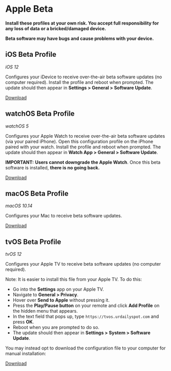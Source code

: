 # Apple Beta
**Install these profiles at your own risk. You accept full responsibility for any loss of data or a bricked/damaged device.**

**Beta software may have bugs and cause problems with your device.**

## iOS Beta Profile
*iOS 12*

Configures your iDevice to receive over-the-air beta software updates (no computer required).  Install the profile and reboot when prompted.  The update should then appear in **Settings > General > Software Update**.

[Download](https://github.com/MrJeffFeng/apple-beta/raw/master/iOS_12_Beta_Profile.mobileconfig)

## watchOS Beta Profile
*watchOS 5*

Configures your Apple Watch to receive over-the-air beta software updates (via your paired iPhone).  Open this configuration profile on the iPhone paired with your watch.  Install the profile and reboot when prompted.  The update should then appear in **Watch App > General > Software Update**.

**IMPORTANT:** **Users cannot downgrade the Apple Watch**.  Once this beta software is installed, **there is no going back.**

[Download](https://github.com/MrJeffFeng/apple-beta/raw/master/watchOS_5_Beta_Profile.mobileconfig)

## macOS Beta Profile
*macOS 10.14*

Configures your Mac to receive beta software updates.

[Download](https://github.com/MrJeffFeng/apple-beta/raw/master/macOS_Mojave_Developer_Beta_Access_Utility.dmg)

## tvOS Beta Profile
*tvOS 12*

Configures your Apple TV to receive beta software updates (no computer required).

Note: It is easier to install this file from your Apple TV. To do this:

* Go into the **Settings** app on your Apple TV.
* Navigate to **General > Privacy**.
* Hover over **Send to Apple** without pressing it. 
* Press the **Play/Pause button** on your remote and click **Add Profile** on the hidden menu that appears.
* In the text field that pops up, type `https://tvos.urdailyspot.com` and press **OK**. 
* Reboot when you are prompted to do so. 
* The update should then appear in **Settings > System > Software Update**. 
    
You may instead opt to download the configuration file to your computer for manual installation:

[Download](https://github.com/MrJeffFeng/apple-beta/raw/master/tvOS_12_Beta_Profile.mobileconfig)

